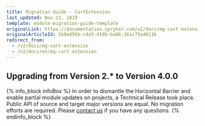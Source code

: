 ```yaml
---
title: Migration Guide - CartExtension
last_updated: Nov 22, 2019
template: module-migration-guide-template
originalLink: https://documentation.spryker.com/v2/docs/mg-cart-extension
originalArticleId: 5b9e856b-c4e5-419b-ba86-361c75a4011b
redirect_from:
  - /v2/docs/mg-cart-extension
  - /v2/docs/en/mg-cart-extension
---
```


## Upgrading from Version 2.* to Version 4.0.0
{% info_block infoBox %}
In order to dismantle the Horizontal Barrier and enable partial module updates on projects, a Technical Release took place. Public API of source and target major versions are equal. No migration efforts are required. Please [contact us](https://spryker.com/en/support/) if you have any questions.
{% endinfo_block %}
